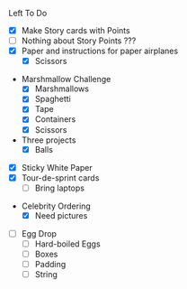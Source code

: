 Left To Do

- [x] Make Story cards with Points
- [ ] Nothing about Story Points ???
- [x] Paper and instructions for paper airplanes
  - [x] Scissors
- Marshmallow Challenge
  - [x] Marshmallows
  - [x] Spaghetti
  - [x] Tape
  - [x] Containers
  - [x] Scissors

- Three projects
    - [x] Balls

- [x] Sticky White Paper
- [x] Tour-de-sprint cards
  - [ ] Bring laptops

- Celebrity Ordering
  - [x] Need pictures

- [ ] Egg Drop
  - [ ] Hard-boiled Eggs
  - [ ] Boxes
  - [ ] Padding
  - [ ] String
